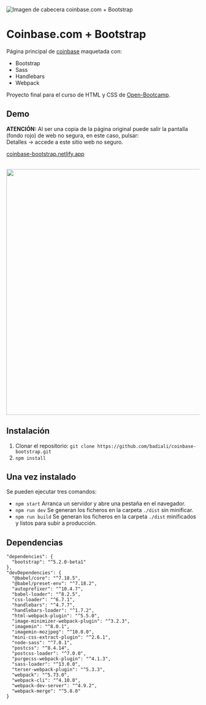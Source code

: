![Imagen de cabecera coinbase.com + Bootstrap](https://repository-images.githubusercontent.com/507161928/d745ce50-0c7d-41cb-a97f-4ad92799768d)

# Coinbase.com + Bootstrap
Página principal de [coinbase](https://www.coinbase.com) maquetada con:

- Bootstrap
- Sass
- Handlebars
- Webpack

Proyecto final para el curso de HTML y CSS de [Open-Bootcamp](https://open-bootcamp.com).

## Demo
**ATENCIÓN:** Al ser una copia de la página original puede salir la pantalla (fondo rojo) de web no segura, en este caso, pulsar:\
Detalles -> accede a este sitio web no seguro.

[coinbase-bootstrap.netlify.app](https://coinbase-bootstrap.netlify.app)

<br>
<img src="https://user-images.githubusercontent.com/8589135/175795031-19c123b2-a6a3-4a01-b352-d6626ed7ded6.gif" width="640">
<br>

## Instalación

1. Clonar el repositorio: `git clone https://github.com/badiali/coinbase-bootstrap.git`
2. `npm install`

## Una vez instalado

Se pueden ejecutar tres comandos:

- `npm start` Arranca un servidor y abre una pestaña en el navegador.
- `npm run dev` Se generan los ficheros en la carpeta `./dist` sin minificar.
- `npm run build` Se generan los ficheros en la carpeta `./dist` minificados y listos para subir a producción.

## Dependencias

```
"dependencies": {
  "bootstrap": "^5.2.0-beta1"
},
"devDependencies": {
  "@babel/core": "^7.18.5",
  "@babel/preset-env": "^7.18.2",
  "autoprefixer": "^10.4.7",
  "babel-loader": "^8.2.5",
  "css-loader": "^6.7.1",
  "handlebars": "^4.7.7",
  "handlebars-loader": "^1.7.2",
  "html-webpack-plugin": "^5.5.0",
  "image-minimizer-webpack-plugin": "^3.2.3",
  "imagemin": "^8.0.1",
  "imagemin-mozjpeg": "^10.0.0",
  "mini-css-extract-plugin": "^2.6.1",
  "node-sass": "^7.0.1",
  "postcss": "^8.4.14",
  "postcss-loader": "^7.0.0",
  "purgecss-webpack-plugin": "^4.1.3",
  "sass-loader": "^13.0.0",
  "terser-webpack-plugin": "^5.3.3",
  "webpack": "^5.73.0",
  "webpack-cli": "^4.10.0",
  "webpack-dev-server": "^4.9.2",
  "webpack-merge": "^5.8.0"
}
```
